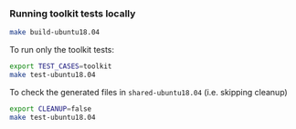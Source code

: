 
### Running toolkit tests locally

```bash
make build-ubuntu18.04
````

To run only the toolkit tests:
```bash
export TEST_CASES=toolkit
make test-ubuntu18.04
```

To check the generated files in `shared-ubuntu18.04` (i.e. skipping cleanup)
```bash
export CLEANUP=false
make test-ubuntu18.04
```


